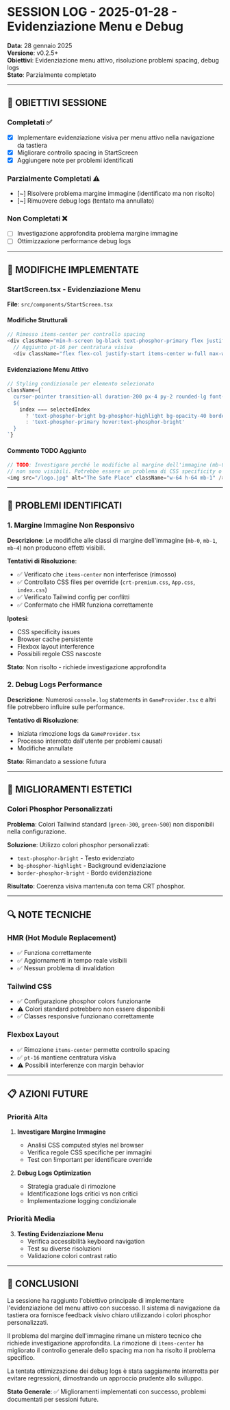 # SESSION LOG - 2025-01-28 - Evidenziazione Menu e Debug

**Data**: 28 gennaio 2025  
**Versione**: v0.2.5+  
**Obiettivi**: Evidenziazione menu attivo, risoluzione problemi spacing, debug logs  
**Stato**: Parzialmente completato

---

## 🎯 OBIETTIVI SESSIONE

### Completati ✅
- [x] Implementare evidenziazione visiva per menu attivo nella navigazione da tastiera
- [x] Migliorare controllo spacing in StartScreen
- [x] Aggiungere note per problemi identificati

### Parzialmente Completati ⚠️
- [~] Risolvere problema margine immagine (identificato ma non risolto)
- [~] Rimuovere debug logs (tentato ma annullato)

### Non Completati ❌
- [ ] Investigazione approfondita problema margine immagine
- [ ] Ottimizzazione performance debug logs

---

## 🔧 MODIFICHE IMPLEMENTATE

### StartScreen.tsx - Evidenziazione Menu

**File**: `src/components/StartScreen.tsx`

#### Modifiche Strutturali
```typescript
// Rimosso items-center per controllo spacing
<div className="min-h-screen bg-black text-phosphor-primary flex justify-center pt-16">
  // Aggiunto pt-16 per centratura visiva
  <div className="flex flex-col justify-start items-center w-full max-w-4xl px-4">
```

#### Evidenziazione Menu Attivo
```typescript
// Styling condizionale per elemento selezionato
className={`
  cursor-pointer transition-all duration-200 px-4 py-2 rounded-lg font-black
  ${
    index === selectedIndex
      ? 'text-phosphor-bright bg-phosphor-highlight bg-opacity-40 border-2 border-phosphor-bright'
      : 'text-phosphor-primary hover:text-phosphor-bright'
  }
`}
```

#### Commento TODO Aggiunto
```typescript
// TODO: Investigare perché le modifiche al margine dell'immagine (mb-0, mb-1, mb-4) 
// non sono visibili. Potrebbe essere un problema di CSS specificity o cache.
<img src="/logo.jpg" alt="The Safe Place" className="w-64 h-64 mb-1" />
```

---

## 🐛 PROBLEMI IDENTIFICATI

### 1. Margine Immagine Non Responsivo

**Descrizione**: Le modifiche alle classi di margine dell'immagine (`mb-0`, `mb-1`, `mb-4`) non producono effetti visibili.

**Tentativi di Risoluzione**:
- ✅ Verificato che `items-center` non interferisce (rimosso)
- ✅ Controllato CSS files per override (`crt-premium.css`, `App.css`, `index.css`)
- ✅ Verificato Tailwind config per conflitti
- ✅ Confermato che HMR funziona correttamente

**Ipotesi**:
- CSS specificity issues
- Browser cache persistente
- Flexbox layout interference
- Possibili regole CSS nascoste

**Stato**: Non risolto - richiede investigazione approfondita

### 2. Debug Logs Performance

**Descrizione**: Numerosi `console.log` statements in `GameProvider.tsx` e altri file potrebbero influire sulle performance.

**Tentativo di Risoluzione**:
- Iniziata rimozione logs da `GameProvider.tsx`
- Processo interrotto dall'utente per problemi causati
- Modifiche annullate

**Stato**: Rimandato a sessione futura

---

## 🎨 MIGLIORAMENTI ESTETICI

### Colori Phosphor Personalizzati

**Problema**: Colori Tailwind standard (`green-300`, `green-500`) non disponibili nella configurazione.

**Soluzione**: Utilizzo colori phosphor personalizzati:
- `text-phosphor-bright` - Testo evidenziato
- `bg-phosphor-highlight` - Background evidenziazione
- `border-phosphor-bright` - Bordo evidenziazione

**Risultato**: Coerenza visiva mantenuta con tema CRT phosphor.

---

## 🔍 NOTE TECNICHE

### HMR (Hot Module Replacement)
- ✅ Funziona correttamente
- ✅ Aggiornamenti in tempo reale visibili
- ✅ Nessun problema di invalidation

### Tailwind CSS
- ✅ Configurazione phosphor colors funzionante
- ⚠️ Colori standard potrebbero non essere disponibili
- ✅ Classes responsive funzionano correttamente

### Flexbox Layout
- ✅ Rimozione `items-center` permette controllo spacing
- ✅ `pt-16` mantiene centratura visiva
- ⚠️ Possibili interferenze con margin behavior

---

## 📋 AZIONI FUTURE

### Priorità Alta
1. **Investigare Margine Immagine**
   - Analisi CSS computed styles nel browser
   - Verifica regole CSS specifiche per immagini
   - Test con !important per identificare override

2. **Debug Logs Optimization**
   - Strategia graduale di rimozione
   - Identificazione logs critici vs non critici
   - Implementazione logging condizionale

### Priorità Media
3. **Testing Evidenziazione Menu**
   - Verifica accessibilità keyboard navigation
   - Test su diverse risoluzioni
   - Validazione colori contrast ratio

---

## 🏁 CONCLUSIONI

La sessione ha raggiunto l'obiettivo principale di implementare l'evidenziazione del menu attivo con successo. Il sistema di navigazione da tastiera ora fornisce feedback visivo chiaro utilizzando i colori phosphor personalizzati.

Il problema del margine dell'immagine rimane un mistero tecnico che richiede investigazione approfondita. La rimozione di `items-center` ha migliorato il controllo generale dello spacing ma non ha risolto il problema specifico.

La tentata ottimizzazione dei debug logs è stata saggiamente interrotta per evitare regressioni, dimostrando un approccio prudente allo sviluppo.

**Stato Generale**: ✅ Miglioramenti implementati con successo, problemi documentati per sessioni future.
